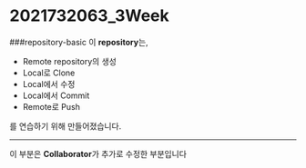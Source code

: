 # 2021732063_3Week
###repository-basic
 이 **repository**는,  

- Remote repository의 생성  
- Local로 Clone  
- Local에서 수정  
- Local에서 Commit  
- Remote로 Push  

를 연습하기 위해 만들어졌습니다.  

---

이 부분은 **Collaborator**가 추가로 수정한 부분입니다

